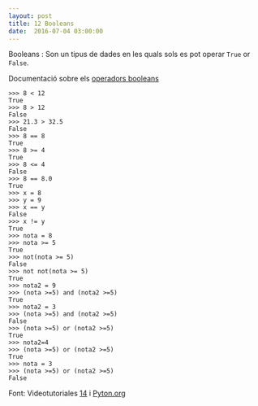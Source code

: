 ```yaml
---
layout: post
title: 12 Booleans
date:  2016-07-04 03:00:00
---
```


Booleans
: Son un tipus de dades en les quals sols es pot operar `True` or `False`.

Documentació sobre els [operadors booleans](https://docs.python.org/3/reference/expressions.html?highlight=booleans)

	>>> 8 < 12
	True
	>>> 8 > 12
	False
	>>> 21.3 > 32.5
	False
	>>> 8 == 8
	True
	>>> 8 >= 4
	True
	>>> 8 <= 4
	False
	>>> 8 == 8.0
	True
	>>> x = 8
	>>> y = 9
	>>> x == y
	False
	>>> x != y
	True
	>>> nota = 8
	>>> nota >= 5
	True
	>>> not(nota >= 5)
	False
	>>> not not(nota >= 5)
	True
	>>> nota2 = 9
	>>> (nota >=5) and (nota2 >=5)
	True
	>>> nota2 = 3
	>>> (nota >=5) and (nota2 >=5)
	False
	>>> (nota >=5) or (nota2 >=5)
	True
	>>> nota2=4
	>>> (nota >=5) or (nota2 >=5)
	True
	>>> nota = 3
	>>> (nota >=5) or (nota2 >=5)
	False

Font: Videotutoriales [14](https://www.youtube.com/watch?v=z18JtJKJj64&index=15&list=PLEtcGQaT56chpYflEjBWRodHJNJN8EKpO) i [Pyton.org](https://docs.python.org/3/reference/expressions.html?highlight=booleans)

